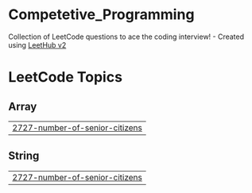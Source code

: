 # Competetive_Programming
Collection of LeetCode questions to ace the coding interview! - Created using [LeetHub v2](https://github.com/arunbhardwaj/LeetHub-2.0)

<!---LeetCode Topics Start-->
# LeetCode Topics
## Array
|  |
| ------- |
| [2727-number-of-senior-citizens](https://github.com/ItsAki02/Competetive_Programming/tree/master/2727-number-of-senior-citizens) |
## String
|  |
| ------- |
| [2727-number-of-senior-citizens](https://github.com/ItsAki02/Competetive_Programming/tree/master/2727-number-of-senior-citizens) |
<!---LeetCode Topics End-->